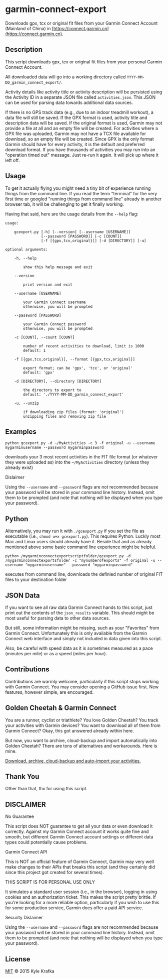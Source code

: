 garmin-connect-export
=====================

Downloads gpx, tcx or original fit files from your Garmin Connect Account (Mainland of China) in [https://connect.garmin.cn](https://connect.garmin.cn).

Description
-----------
This script downloads gpx, tcx or original fit files from your personal Garmin Connect Account.

All downloaded data will go into a working directory called `YYYY-MM-DD_garmin_connect_export/`.

Activity details like activity title or activity description will be persisted using the Activity ID in a separate JSON file called `activities.json`. This JSON can be used for parsing data towards additional data sources.

If there is no GPS track data (e.g., due to an indoor treadmill workout), a data file will still be saved.
If the GPX format is used, activity title and description data will be saved.
If the original format is used, Garmin may not provide a file at all and an empty file will be created.
For activities where a GPX file was uploaded, Garmin may not have a TCX file available for download, so an empty file will be created.
Since GPX is the only format Garmin should have for every activity, it is the default and preferred download format.
If you have thousands of activities you may run into an "operation timed out" message. Just re-run it again. It will pick up where it left off.

Usage
-----
To get it actually flying you might need a tiny bit of experience running things from the command line. If you read the term "terminal" for the very first time or googled "running things from command line" already in another browser tab, it will be challenging to get it finally working.

Having that said, here are the usage details from the `--help` flag:

```
usage:

    gcexport.py [-h] [--version] [--username [USERNAME]]
                [--password [PASSWORD]] [-c [COUNT]]
                [-f [{gpx,tcx,original}]] [-d [DIRECTORY]] [-u]

optional arguments:

    -h, --help
    
        show this help message and exit
    
    --version
    
        print version and exit
    
    --username [USERNAME]
    
        your Garmin Connect username
        otherwise, you will be prompted
    
    --password [PASSWORD]
    
        your Garmin Connect password
        otherwise, you will be prompted
    
    -c [COUNT], --count [COUNT]
    
        number of recent activities to download, limit is 1000
        default: 1
    
    -f [{gpx,tcx,original}], --format [{gpx,tcx,original}]
    
        export format; can be 'gpx', 'tcx', or 'original'
        default: 'gpx'
        
    -d [DIRECTORY], --directory [DIRECTORY]
    
        the directory to export to
        default: './YYYY-MM-DD_garmin_connect_export'
        
    -u, --unzip
    
        if downloading zip files (format: 'original')
        unzipping files and removing zip file
```

Examples
--------
`python gcexport.py -d ~/MyActivities -c 3 -f original -u --username mygarminusername --password mygarminpassword`

downloads your 3 most recent activities in the FIT file format (or whatever they were uploaded as) into the `~/MyActivities` directory (unless they already exist)

Dislaimer

Using the `--username` and `--password` flags are not recommended because your password will be stored in your command line history. Instead, omit them to be prompted (and note that nothing will be displayed when you type your password).

Python
------
Alternatively, you may run it with `./gcexport.py` if you set the file as executable (i.e., `chmod u+x gcexport.py`). This requires Python. Luckly most Mac and Linux users should already have it. Beside that and as already mentioned above some basic command line experience might be helpful.

`python /mygarminconnectexportscriptfolder/gcexport.py -d /mygarminconnectexportsfolder -c "mynumberofexports" -f original -u --username "mygarminusername" --password "mygarminpassword"`

executes from command line, downloads the definied number of original FIT files to your destination folder

JSON Data
---------
If you want to see all raw data Garmin Connect hands to this script, just print out the contents of the `json_results` variable. This should might be most useful for parsing data to other data sources.

But still, some information might be missing, such as your "Favorites" from Garmin Connect. Unfortunately this is only available from the Garmin Connect web interface and simply not included in data given into this script.

Also, be careful with speed data as it is sometimes measured as a pace (minutes per mile) or as a speed (miles per hour).

Contributions
-------------
Contributions are warmly welcome, particularly if this script stops working with Garmin Connect. You may consider opening a GitHub issue first. New features, however simple, are encouraged.

Golden Cheetah & Garmin Connect
-------------------------------
You are a runner, cyclist or triathlete? You love Golden Cheetah? You track your activities with Garmin devices? You want to download all of them from Garmin Connect? Okay, this got answered already within here.

But now, you want to archive, cloud-backup and import automatically into Golden Cheetah? There are tons of alternatives and workarounds. Here is mine.

[Download, archive, cloud-backup and auto-import your activities.](https://johannesheinrich.de/golden-cheetah-garmin-connect-script/)

Thank You
---------
Other than that, thx for using this script.

DISCLAIMER
----------
No Guarantee

This script does NOT guarantee to get all your data or even download it correctly. Against my Garmin Connect account it works quite fine and smooth, but different Garmin Connect account settings or different data types could potentially cause problems.

Garmin Connect API

This is NOT an official feature of Garmin Connect, Garmin may very well make changes to their APIs that breaks this script (and they certainly did since this project got created for several times).

THIS SCRIPT IS FOR PERSONAL USE ONLY

It simulates a standard user session (i.e., in the browser), logging in using cookies and an authorization ticket. This makes the script pretty brittle. If you're looking for a more reliable option, particularly if you wish to use this for some production service, Garmin does offer a paid API service.

Security Dislaimer

Using the `--username` and `--password` flags are not recommended because your password will be stored in your command line history. Instead, omit them to be prompted (and note that nothing will be displayed when you type your password).

License
-------
[MIT](https://github.com/kjkjava/garmin-connect-export/blob/master/LICENSE) &copy; 2015 Kyle Krafka
